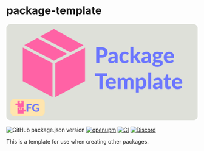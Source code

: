 # package-template

![Project logo; A pink package on a grey background, next to the text "Package Template" in purple](./.metadata/header.png)

![GitHub package.json version](https://img.shields.io/github/package-json/v/faster-games/package-template)
[![openupm](https://img.shields.io/npm/v/com.faster-games.package-template?label=openupm&registry_uri=https://package.openupm.com)](https://openupm.com/packages/com.faster-games.package-template/)
[![CI](https://github.com/faster-games/package-template/actions/workflows/main.yml/badge.svg)](https://github.com/faster-games/package-template/actions/workflows/main.yml)
[![Discord](https://img.shields.io/discord/862006447919726604)](https://discord.gg/QfQE6rWQqq)

This is a template for use when creating other packages.
